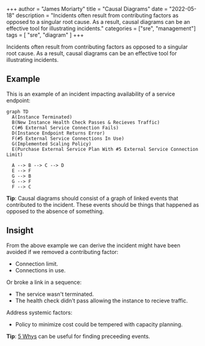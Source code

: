 +++
author = "James Moriarty"
title = "Causal Diagrams"
date = "2022-05-18"
description = "Incidents often result from contributing factors as opposed to a singular root cause. As a result, causal diagrams can be an effective tool for illustrating incidents."
categories = ["sre", "management"]
tags = [
  "sre",
  "diagram"
]
+++

Incidents often result from contributing factors as opposed to a singular root cause. As a result, causal diagrams can be an effective tool for illustrating incidents.

## Example

This is an example of an incident impacting availability of a service endpoint:

```mermaid
graph TD
  A(Instance Terminated)
  B(New Instance Health Check Passes & Recieves Traffic)
  C(#6 External Service Connection Fails)
  D(Instance Endpoint Returns Error)
  F(#5 External Service Connections In Use)
  G(Implemented Scaling Policy)
  E(Purchase External Service Plan With #5 External Service Connection Limit)

  A --> B --> C --> D
  E --> F
  G --> B
  G --> F
  F --> C
```
__Tip__: Causal diagrams should consist of a graph of linked events that contributed to the incident. These events should be things that happened as opposed to the absence of something.

## Insight

From the above example we can derive the incident might have been avoided if we removed a contributing factor:
* Connection limit.
* Connections in use.

Or broke a link in a sequence:
* The service wasn't terminated.
* The health check didn't pass allowing the instance to recieve traffic.

Address systemic factors:
* Policy to minimize cost could be tempered with capacity planning.

__Tip__: [5 Whys](https://www.mindtools.com/pages/article/newTMC_5W.htm) can be useful for finding preceeding events.